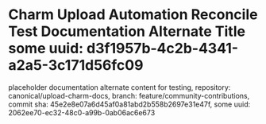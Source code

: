 # Charm Upload Automation Reconcile Test Documentation Alternate Title some uuid: d3f1957b-4c2b-4341-a2a5-3c171d56fc09
 placeholder documentation alternate content for testing,  repository: canonical/upload-charm-docs,  branch: feature/community-contributions,  commit sha: 45e2e8e07a6d45af0a81abd2b558b2697e31e47f,  some uuid: 2062ee70-ec32-48c0-a99b-0ab06ac6e673
